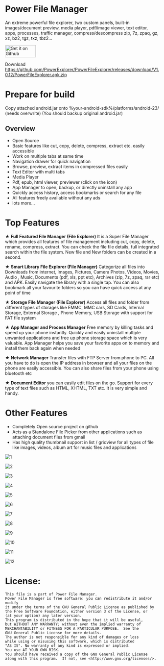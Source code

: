 # Power File Manager

An extreme powerful file explorer, two custom panels, built-in images/document preview, media player, pdf/image viewer, text editor, apps, processes, traffic manager, compress/descompress zip, 7z, zpaq, gz, xz, bz2, tgz, txz, tbz2...


[<img alt="Get it on Github" height="40" width="100" src="https://github.githubassets.com/images/modules/logos_page/GitHub-Logo.png">](https://github.com/PowerExplorer/PowerFileExplorer/releases/download/V1.0.12/PowerFileExplorer.apk.zip)

Download https://github.com/PowerExplorer/PowerFileExplorer/releases/download/V1.0.12/PowerFileExplorer.apk.zip


# Prepare for build
Copy attached android.jar onto %your-android-sdk%/platforms/android-23/ (needs overwrite)
(You should backup original android.jar)


Overview
---
- Open Source
- Basic features like cut, copy, delete, compress, extract etc. easily accessible
- Work on multiple tabs at same time
- Navigation drawer for quick navigation
- Browse, preview, extract items in compressed files easily
- Text Editor with multi tabs
- Media Player
- Pdf, epub, html viewer, previewer (click on the icon)
- App Manager to open, backup, or directly uninstall any app
- Quickly access history, access bookmarks or search for any file
- All features freely available without any ads
- lots more...


Top Features
============
★ **Full Featured File Manager (File Explorer)** It is a Super File Manager which provides all features of file management including cut, copy, delete, rename, compress, extract. You can check the file file details, full integrated search within the file system. New file and New folders can be created in a second.

★ **Smart Library File Explorer (File Manager)** Categorize all files into Downloads from internet, Images, Pictures, Camera Photos, Videos, Movies, Audio , Music, Documents (pdf, xls, ppt etc), Archives (zip, 7z, zpaq, rar etc) and APK. Easily navigate the library with a single tap. You can also bookmark all your favourite folders so you can have quick access at any point of time

★ **Storage File Manager (File Explorer)** Access all files and folder from different types of storages like EMMC, MMC cars, SD Cards, Internal Storage, External Storage , Phone Memory, USB Storage with support for FAT file system

★ **App Manager and Process Manager** Free memory by killing tasks and speed up your phone instantly. Quickly and easily uninstall multiple unwanted applications and free up phone storage space which is very valuable. App Manager helps you save your favorite apps on to memory and install them back again when needed

★ **Network Manager** Transfer files with FTP Server from phone to PC. All you have to do is open the IP address in browser and all your files on the phone are easily accessible. You can also share files from your phone using bluetooth etc

★ **Document Editor** you can easily edit files on the go. Support for every type of text files such as HTML, XHTML, TXT etc. It is very simple and handy.

Other Features
==============
* Completely Open source project on github
* Acts as a Standalone File Picker from other applications such as attaching document files from gmail
* Has high quality thumbnail support in list / gridview for all types of file like images, videos, album art for music files and applications

![1](https://github.com/PowerExplorer/PowerFileExplorer/releases/download/V1.0.11/Screenshot_20190621-151238.png?raw=true)

![2](https://github.com/PowerExplorer/PowerFileExplorer/releases/download/V1.0.9/Screenshot_20190618-071159.png?raw=true)

![3](https://github.com/PowerExplorer/PowerFileExplorer/releases/download/V1.0.9/Screenshot_20190618-180905.png?raw=true)

![4](https://github.com/PowerExplorer/PowerFileExplorer/releases/download/V1.0.11/Screenshot_20190621-150239.png?raw=true)

![5](https://github.com/PowerExplorer/PowerFileExplorer/releases/download/V1.0.11/Screenshot_20190621-150303.png?raw=true)

![6](https://github.com/PowerExplorer/PowerFileExplorer/releases/download/V1.0.9/Screenshot_20190618-072859.png?raw=true)

![7](https://github.com/PowerExplorer/PowerFileExplorer/releases/download/V1.0.9/Screenshot_20190618-072051.png?raw=true)

![8](https://github.com/PowerExplorer/PowerFileExplorer/releases/download/V1.0.9/Screenshot_20190618-071533.png?raw=true)

![9](https://github.com/PowerExplorer/PowerFileExplorer/releases/download/V1.0.9/Screenshot_20190618-071507.png?raw=true)

![10](https://github.com/PowerExplorer/PowerFileExplorer/releases/download/V1.0.11/Screenshot_20190621-154655.png?raw=true)

![11](https://github.com/PowerExplorer/PowerFileExplorer/releases/download/V1.0.11/Screenshot_20190621-134550.png?raw=true)

![12](https://github.com/PowerExplorer/PowerFileExplorer/releases/download/V1.0.9/Screenshot_20190618-071247.png?raw=true)


# License: 

    This file is a part of Power File Manager.
    Power File Manager is free software: you can redistribute it and/or modify
    it under the terms of the GNU General Public License as published by
    the Free Software Foundation, either version 3 of the License, or
    (at your option) any later version.
    This program is distributed in the hope that it will be useful,
    but WITHOUT ANY WARRANTY; without even the implied warranty of
    MERCHANTABILITY or FITNESS FOR A PARTICULAR PURPOSE.  See the
    GNU General Public License for more details.
    The author is not responsible for any kind of damages or loss
    while using or misusing this software, which is distributed
    "AS IS". No warranty of any kind is expressed or implied.
    You use AT YOUR OWN RISK.
    You should have received a copy of the GNU General Public License
    along with this program.  If not, see <http://www.gnu.org/licenses/>.

